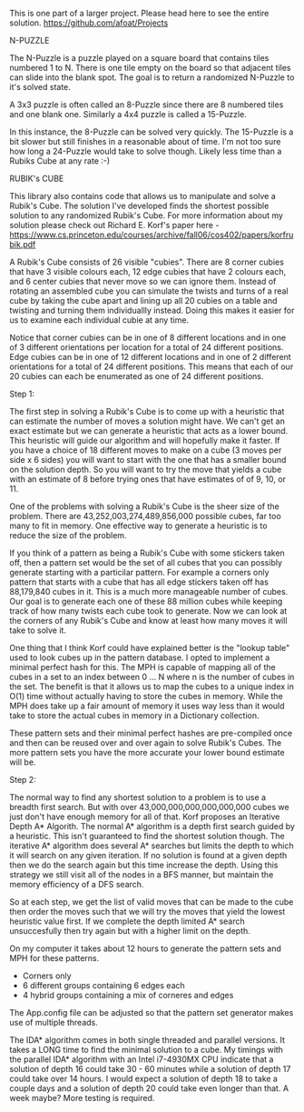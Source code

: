 ﻿This is one part of a larger project. Please head here to see the entire solution. https://github.com/afoat/Projects

N-PUZZLE

The N-Puzzle is a puzzle played on a square board that contains tiles numbered 1 to N. There is one tile empty on the board so that adjacent tiles
can slide into the blank spot. The goal is to return a randomized N-Puzzle to it's solved state.

A 3x3 puzzle is often called an 8-Puzzle since there are 8 numbered tiles and one blank one. Similarly a 4x4 puzzle is called a 15-Puzzle.

In this instance, the 8-Puzzle can be solved very quickly. The 15-Puzzle is a bit slower but still finishes in a reasonable about of time. I'm not too sure how long a 24-Puzzle would take to solve though. Likely less time than a Rubiks Cube at any rate :-)

RUBIK's CUBE

This library also contains code that allows us to manipulate and solve a Rubik's Cube. The solution I've developed finds the shortest possible solution to any randomized Rubik's Cube. For more information about my solution please check out Richard E. Korf's paper here - https://www.cs.princeton.edu/courses/archive/fall06/cos402/papers/korfrubik.pdf

A Rubik's Cube consists of 26 visible "cubies". There are 8 corner cubies that have 3 visible colours each, 12 edge cubies that have 2 colours each, and 6 center cubies that never move so we can ignore them. Instead of rotating an assembled cube you can simulate the twists and turns of a real cube by taking the cube apart and lining up all 20 cubies on a table and twisting and turning them individuallly instead. Doing this makes it easier for us to examine each individual cubie at any time.

Notice that corner cubies can be in one of 8 different locations and in one of 3 different orientations per location for a total of 24 different positions. Edge cubies can be in one of 12 different locations and in one of 2 different orientations for a total of 24 different positions. This means that each of our 20 cubies can each be enumerated as one of 24 different positions.

Step 1:

The first step in solving a Rubik's Cube is to come up with a heuristic that can estimate the number of moves a solution might have. We can't get an exact estimate but we can generate a heuristic that acts as a lower bound. This heuristic will guide our algorithm and will hopefully make it faster. If you have a choice of 18 different moves to make on a cube (3 moves per side x 6 sides) you will want to start with the one that has a smaller bound on the solution depth. So you will want to try the move that yields a cube with an estimate of 8 before trying ones that have estimates of of 9, 10, or 11.

One of the problems with solving a Rubik's Cube is the sheer size of the problem. There are 43,252,003,274,489,856,000 possible cubes, far too many to fit in memory. One effective way to generate a heuristic is to reduce the size of the problem.

If you think of a pattern as being a Rubik's Cube with some stickers taken off, then a pattern set would be the set of all cubes that you can possibly generate starting with a particilar pattern. For example a corners only pattern that starts with a cube that has all edge stickers taken off has 88,179,840 cubes in it. This is a much more manageable number of cubes. Our goal is to generate each one of these 88 million cubes while keeping track of how many twists each cube took to generate. Now we can look at the corners of any Rubik's Cube and know at least how many moves it will take to solve it.

One thing that I think Korf could have explained better is the "lookup table" used to look cubes up in the pattern database. I opted to implement a minimal perfect hash for this. The MPH is capable of mapping all of the cubes in a set to an index between 0 ... N where n is the number of cubes in the set. The benefit is that it allows us to map the cubes to a unique index in O(1) time without actually having to store the cubes in memory. While the MPH does take up a fair amount of memory it uses way less than it would take to store the actual cubes in memory in a Dictionary collection.

These pattern sets and their minimal perfect hashes are pre-compiled once and then can be reused over and over again to solve Rubik's Cubes. The more pattern sets you have the more accurate your lower bound estimate will be.

Step 2:

The normal way to find any shortest solution to a problem is to use a breadth first search. But with over 43,000,000,000,000,000,000 cubes we just don't have enough memory for all of that. Korf proposes an Iterative Depth A* Algorith. The normal A* algorithm is a depth first search guided by a heuristic. This isn't guaranteed to find the shortest solution though. The iterative A* algorithm does several A* searches but limits the depth to which it will search on any given iteration. If no solution is found at a given depth then we do the search again but this time increase the depth. Using this strategy we still visit all of the nodes in a BFS manner, but maintain the memory efficiency of a DFS search.

So at each step, we get the list of valid moves that can be made to the cube then order the moves such that we will try the moves that yield the lowest heuristic value first. If we complete the depth limited A* search unsuccesfully then try again but with a higher limit on the depth.

On my computer it takes about 12 hours to generate the pattern sets and MPH for these patterns.

* Corners only
* 6 different groups containing 6 edges each
* 4 hybrid groups containing a mix of corneres and edges

The App.config file can be adjusted so that the pattern set generator makes use of multiple threads.

The IDA* algorithm comes in both single threaded and parallel versions. It takes a LONG time to find the minimal solution to a cube. My timings with the parallel IDA* algorithm with an Intel i7-4930MX CPU indicate that a solution of depth 16 could take 30 - 60 minutes while a solution of depth 17 could take over 14 hours. I would expect a solution of depth 18 to take a couple days and a solution of depth 20 could take even longer than that. A week maybe? More testing is required.